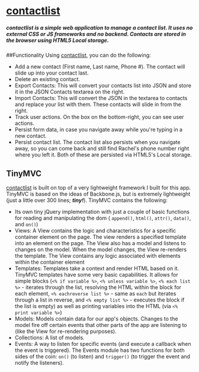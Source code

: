 # [contactlist](http://classiemilio.github.io/contactlist/)

##### _contactlist_ is a simple web application to manage a contact list. It uses no external CSS or JS frameworks and no backend. Contacts are stored in the browser using HTML5 Local storage.


##Functionality
Using  [contactlist](http://classiemilio.github.io/contactlist/), you can do the following:

- Add a new contact (First name, Last name, Phone #). The contact will slide up into your contact last.
- Delete an existing contact.
- Export Contacts: This will convert your contacts list into JSON and store it in the JSON Contacts textarea on the right.
- Import Contacts: This will convert the JSON in the textarea to contacts and replace your list with them. These contacts will slide in from the right.
- Track user actions. On the box on the bottom-right, you can see user actions.
- Persist form data, in case you navigate away while you're typing in a new contact.
- Persist contact list. The contact list also persists when you navigate away, so you can come back and still find Rachel's phone number right where you left it. Both of these are persisted via HTML5's Local storage.

## TinyMVC

[contactlist](http://classiemilio.github.io/contactlist/) is built on top of a very lightweight framework I built for this app. TinyMVC is based on the ideas of Backbone.js, but is extremely lightweight (just a little over 300 lines; _**tiny!**_). TinyMVC contains the following:

- Its own tiny jQuery implementation with just a couple of basic functions for reading and manipulating the dom ( `append()`, `html()`, `attr()`, `data()`, and `on()`)
- Views: A View contains the logic and characteristics for a specific container element on the page. The view renders a specified template into an element on the page. The View also has a model and listens to changes on the model. When the model changes, the View re-renders the template. The View contains any logic associated with elements within the container element
- Templates: Templates take a context and render HTML based on it. TinyMVC templates have some very basic capabilities. It allows for simple blocks (`<% if variable %>`, `<% unless variable %>`, `<% each list %>` - iterates through the list, resolving the HTML within the block for each element, `<% eachreverse list %>` - same as `each` but iterates through a list in reverse, and `<% empty list %>` - executes the block if the list is empty) as well as printing variables into the HTML (via `<% print variable %>`)
- Models: Models contain data for our app's objects. Changes to the model fire off certain events that other parts of the app are listening to (like the View for re-rendering purposes).
- Collections: A list of models.
- Events: A way to listen for specific events (and execute a callback when the event is triggered). The Events module has two functions for both sides of the coin: `on()` (to listen) and `trigger()` (to trigger the event and notify the listeners).

